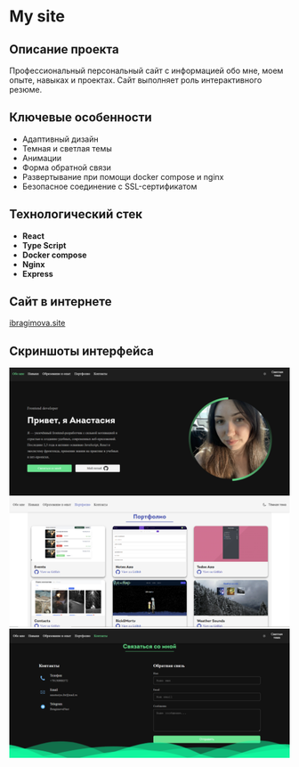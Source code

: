 # My site

## Описание проекта

Профессиональный персональный сайт с информацией обо мне, моем опыте, навыках и проектах. Сайт выполняет роль интерактивного резюме.

## Ключевые особенности

- Адаптивный дизайн
- Темная и светлая темы
- Анимации
- Форма обратной связи
- Развертывание при помощи docker compose и nginx
- Безопасное соединение с SSL-сертификатом

## Технологический стек

- **React**
- **Type Script**
- **Docker compose**
- **Nginx**
- **Express**

## Сайт в интернете

[ibragimova.site](https://ibragimova.site)

## Скриншоты интерфейса

![Главная](my-site.png)
![Портфолио](my-site3.png)
![Контакты](my-site2.png)
